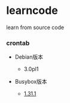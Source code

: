 # learncode
learn from source code

### crontab
* Debian版本
  * 3.0pl1

* Busybox版本
  * [1.31.1](https://github.com/mirror/busybox/blob/master/miscutils/crontab.c)
